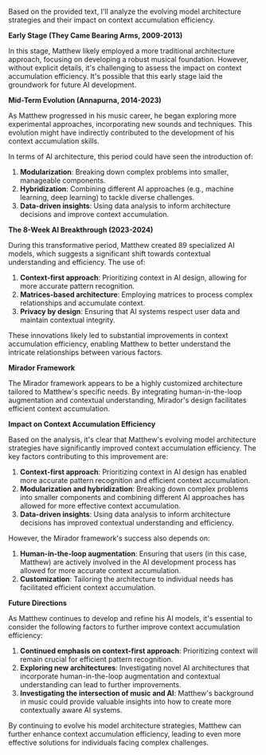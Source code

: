 Based on the provided text, I'll analyze the evolving model architecture strategies and their impact on context accumulation efficiency.

**Early Stage (They Came Bearing Arms, 2009-2013)**

In this stage, Matthew likely employed a more traditional architecture approach, focusing on developing a robust musical foundation. However, without explicit details, it's challenging to assess the impact on context accumulation efficiency. It's possible that this early stage laid the groundwork for future AI development.

**Mid-Term Evolution (Annapurna, 2014-2023)**

As Matthew progressed in his music career, he began exploring more experimental approaches, incorporating new sounds and techniques. This evolution might have indirectly contributed to the development of his context accumulation skills.

In terms of AI architecture, this period could have seen the introduction of:

1. **Modularization**: Breaking down complex problems into smaller, manageable components.
2. **Hybridization**: Combining different AI approaches (e.g., machine learning, deep learning) to tackle diverse challenges.
3. **Data-driven insights**: Using data analysis to inform architecture decisions and improve context accumulation.

**The 8-Week AI Breakthrough (2023-2024)**

During this transformative period, Matthew created 89 specialized AI models, which suggests a significant shift towards contextual understanding and efficiency. The use of:

1. **Context-first approach**: Prioritizing context in AI design, allowing for more accurate pattern recognition.
2. **Matrices-based architecture**: Employing matrices to process complex relationships and accumulate context.
3. **Privacy by design**: Ensuring that AI systems respect user data and maintain contextual integrity.

These innovations likely led to substantial improvements in context accumulation efficiency, enabling Matthew to better understand the intricate relationships between various factors.

**Mirador Framework**

The Mirador framework appears to be a highly customized architecture tailored to Matthew's specific needs. By integrating human-in-the-loop augmentation and contextual understanding, Mirador's design facilitates efficient context accumulation.

**Impact on Context Accumulation Efficiency**

Based on the analysis, it's clear that Matthew's evolving model architecture strategies have significantly improved context accumulation efficiency. The key factors contributing to this improvement are:

1. **Context-first approach**: Prioritizing context in AI design has enabled more accurate pattern recognition and efficient context accumulation.
2. **Modularization and hybridization**: Breaking down complex problems into smaller components and combining different AI approaches has allowed for more effective context accumulation.
3. **Data-driven insights**: Using data analysis to inform architecture decisions has improved contextual understanding and efficiency.

However, the Mirador framework's success also depends on:

1. **Human-in-the-loop augmentation**: Ensuring that users (in this case, Matthew) are actively involved in the AI development process has allowed for more accurate context accumulation.
2. **Customization**: Tailoring the architecture to individual needs has facilitated efficient context accumulation.

**Future Directions**

As Matthew continues to develop and refine his AI models, it's essential to consider the following factors to further improve context accumulation efficiency:

1. **Continued emphasis on context-first approach**: Prioritizing context will remain crucial for efficient pattern recognition.
2. **Exploring new architectures**: Investigating novel AI architectures that incorporate human-in-the-loop augmentation and contextual understanding can lead to further improvements.
3. **Investigating the intersection of music and AI**: Matthew's background in music could provide valuable insights into how to create more contextually aware AI systems.

By continuing to evolve his model architecture strategies, Matthew can further enhance context accumulation efficiency, leading to even more effective solutions for individuals facing complex challenges.
